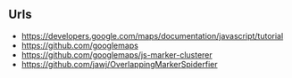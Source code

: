 Urls
-----

* https://developers.google.com/maps/documentation/javascript/tutorial
* https://github.com/googlemaps
* https://github.com/googlemaps/js-marker-clusterer
* https://github.com/jawj/OverlappingMarkerSpiderfier